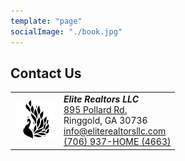 ```yaml
---
template: "page"
socialImage: "./book.jpg"
---
```

<div id="contact" className="text-center">
<h2>Contact Us</h2>
<table style="margin-left:auto;margin-right:auto;">
  <tr>
    <td><img src="https://raw.githubusercontent.com/charles-hood/redesign-elite-1/master/content/png-icon.png" width="64" height="64" /></td>
    <td><strong><em>Elite Realtors LLC<br /></em></strong>
      <a href="https://maps.apple.com/?address=895%20Pollard%20Rd,%20Ringgold,%20GA%20%2030736,%20United%20States&ll=34.910413,-85.138420&q=895%20Pollard%20Rd&_ext=EiYp9vGG2/JzQUAxIK/UfjhJVcA5dMesNxl1QUBBgP6uBIVIVcBQBA%3D%3D">895 Pollard Rd.</a><br />
Ringgold, GA 30736<br />
<a href="mailto:info@eliterealtorsllc.com">info@eliterealtorsllc.com</a><br />
<a href="tel:7069374663">(706) 937-HOME (4663)</a>
</td>
  </tr>
</table>
</div>
